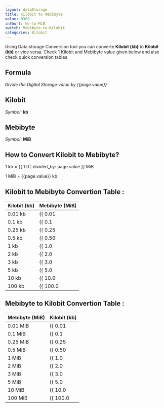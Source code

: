 ```yaml
---
layout: dataStorage
title: Kilobit to Mebibyte
value: 8389
inShort: kb-to-MiB
switch: Mebibyte-to-Kilobit
categories: Kilobit
---
```


Using Data storage Conversion tool you can converte **Kilobit (kb)** to **Kilobit (kb)** or vice versa. Check 1 Kilobit and Mebibyte value given below and also check quick conversion tables.

## Formula
*Divide the Digital Storage value by {{page.value}}*

## Kilobit
*Symbol:* **kb**

## Mebibyte
*Symbol:* **MiB**

## How to Convert Kilobit to Mebibyte?

1 kb = {{ 1.0 | divided_by: page.value }} MiB

1 MiB = {{page.value}} kb


## Kilobit to Mebibyte Convertion Table :

| Kilobit (kb) | Mebibyte (MiB) |
| ---- | ---- |
| 0.01 kb | {{ 0.01 | divided_by: page.value | round: 12 }} MiB |
| 0.1 kb | {{ 0.1 | divided_by: page.value | round: 12 }} MiB |
| 0.25 kb | {{ 0.25 | divided_by: page.value | round: 12 }} MiB |
| 0.5 kb | {{ 0.50 | divided_by: page.value | round: 12 }} MiB |
| 1 kb | {{ 1.0 | divided_by: page.value | round: 12 }} MiB |
| 2 kb | {{ 2.0 | divided_by: page.value | round: 12 }} MiB |
| 3 kb | {{ 3.0 | divided_by: page.value | round: 12 }} MiB |
| 5 kb | {{ 5.0 | divided_by: page.value | round: 12 }} MiB |
| 10 kb | {{ 10.0 | divided_by: page.value | round: 12 }} MiB |
| 100 kb | {{ 100.0 | divided_by: page.value | round: 12 }} MiB |

## Mebibyte to Kilobit Convertion Table :

| Mebibyte (MiB) | Kilobit (kb) |
| ---- | ---- |
| 0.01 MiB | {{ 0.01 | times: page.value | round: 12 }} kb |
| 0.1 MiB | {{ 0.1 | times: page.value | round: 12 }} kb |
| 0.25 MiB | {{ 0.25 | times: page.value | round: 12 }} kb |
| 0.5 MiB | {{ 0.50 | times: page.value | round: 12 }} kb |
| 1 MiB | {{ 1.0 | times: page.value | round: 12 }} kb |
| 2 MiB | {{ 2.0 | times: page.value | round: 12 }} kb |
| 3 MiB | {{ 3.0 | times: page.value | round: 12 }} kb |
| 5 MiB | {{ 5.0 | times: page.value | round: 12 }} kb |
| 10 MiB | {{ 10.0 | times: page.value | round: 12 }} kb |
| 100 MiB | {{ 100.0 | times: page.value | round: 12 }} kb |


<script>
document.getElementById('selectInput')[2].selected = true
document.getElementById('selectOutput')[9].selected = true
</script>
